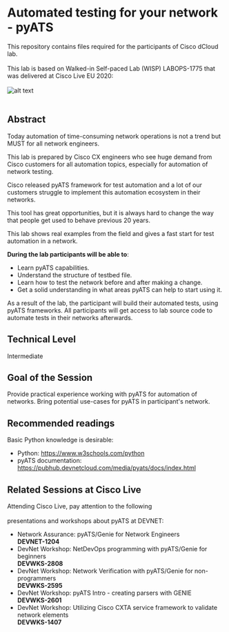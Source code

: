 # Automated testing for your network - pyATS

This repository contains files required for the participants of Cisco dCloud lab.<br></br>
This lab is based on Walked-in Self-paced Lab (WISP) LABOPS-1775 that was delivered at Cisco Live EU 2020:
<br></br>
![alt text](https://pubhub.devnetcloud.com/media/pyats/docs/_images/logo.png)
<br></br>
## Abstract

Today automation of time-consuming network operations is not a trend but MUST for all network engineers.

This lab is prepared by Cisco CX engineers who see huge demand from Cisco customers for all automation topics, especially for automation of network testing.

Cisco released pyATS framework for test automation and a lot of our customers struggle to implement this automation ecosystem in their networks.

This tool has great opportunities, but it is always hard to change the way that people get used to behave previous 20 years.

This lab shows real examples from the field and gives a fast start for test automation in a network.

**During the lab participants will be able to**:
- Learn pyATS capabilities.
- Understand the structure of testbed file.
- Learn how to test the network before and after making a change.
- Get a solid understanding in what areas pyATS can help to start using it.

As a result of the lab, the participant will build their automated tests, using pyATS frameworks.
All participants will get access to lab source code to automate tests in their networks afterwards.

## Technical Level

Intermediate

## Goal of the Session

Provide practical experience working with pyATS for automation of networks.
Bring potential use-cases for pyATS in participant's network.

## Recommended readings

Basic Python knowledge is desirable:
- Python: https://www.w3schools.com/python
- pyATS documentation: https://pubhub.devnetcloud.com/media/pyats/docs/index.html

## Related Sessions at Cisco Live

Attending Cisco Live, pay attention to the following<br></br>
presentations and workshops about pyATS at DEVNET:
- Network Assurance: pyATS/Genie for Network Engineers\
**DEVNET-1204**
- DevNet Workshop: NetDevOps programming with pyATS/Genie for beginners\
**DEVWKS-2808**
- DevNet Workshop: Network Verification with pyATS/Genie for non-programmers\
**DEVWKS-2595**
- DevNet Workshop: pyATS Intro - creating parsers with GENIE\
**DEVWKS-2601**
- DevNet Workshop: Utilizing Cisco CXTA service framework to validate network elements\
**DEVWKS-1407**

